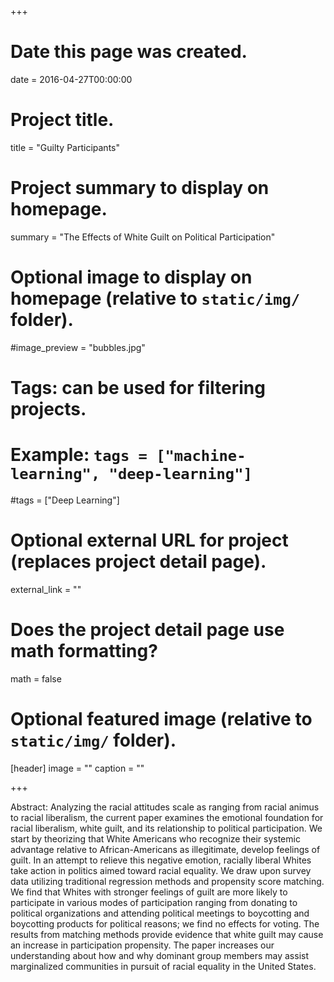 +++
# Date this page was created.
date = 2016-04-27T00:00:00

# Project title.
title = "Guilty Participants"

# Project summary to display on homepage.
summary = "The Effects of White Guilt on Political Participation"

# Optional image to display on homepage (relative to `static/img/` folder).
#image_preview = "bubbles.jpg"

# Tags: can be used for filtering projects.
# Example: `tags = ["machine-learning", "deep-learning"]`
#tags = ["Deep Learning"]

# Optional external URL for project (replaces project detail page).
external_link = ""

# Does the project detail page use math formatting?
math = false

# Optional featured image (relative to `static/img/` folder).
[header]
image = ""
caption = ""

+++

Abstract: 
Analyzing the racial attitudes scale as ranging from racial animus to racial liberalism, the current paper examines the emotional foundation for racial liberalism, white guilt, and its relationship to political participation. We start by theorizing that White Americans who recognize their systemic advantage relative to African-Americans as illegitimate, develop feelings of guilt. In an attempt to relieve this negative emotion, racially liberal Whites take action in politics aimed toward racial equality. We draw upon survey data utilizing traditional regression methods and propensity score matching. We find that Whites with stronger feelings of guilt are more likely to participate in various modes of participation ranging from donating to political organizations and attending political meetings to boycotting and boycotting products for political reasons; we find no effects for voting. The results from matching methods provide evidence that white guilt may cause an increase in participation propensity. The paper increases our understanding about how and why dominant group members may assist marginalized communities in pursuit of racial equality in the United States.   
